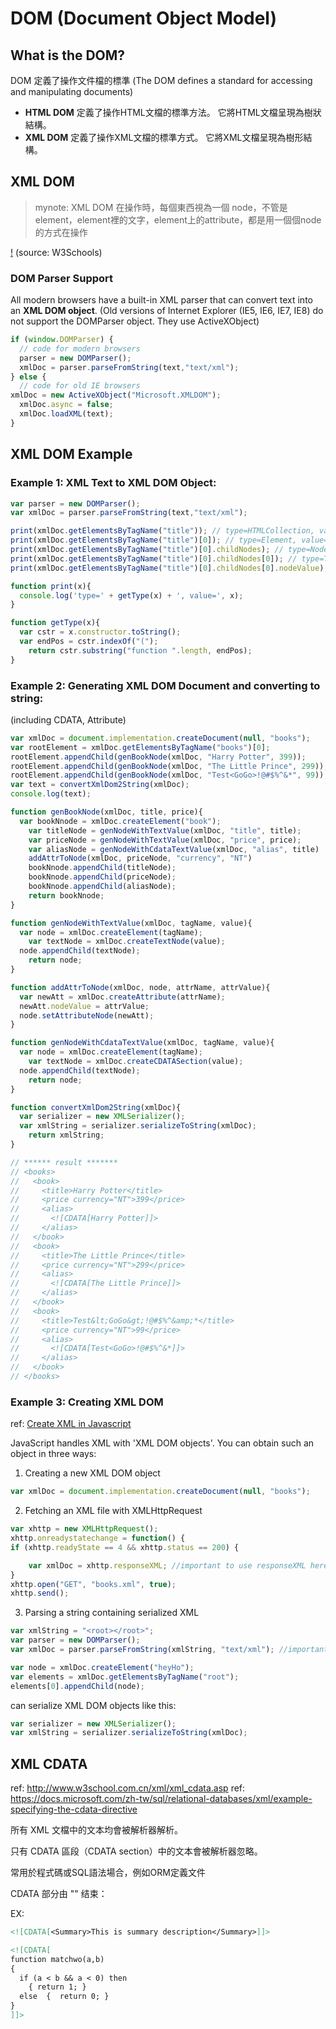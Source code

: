 # DOM (Document Object Model)

## What is the DOM?

DOM 定義了操作文件檔的標準
(The DOM defines a standard for accessing and manipulating documents)

* **HTML DOM** 定義了操作HTML文檔的標準方法。 它將HTML文檔呈現為樹狀結構。
* **XML DOM** 定義了操作XML文檔的標準方式。 它將XML文檔呈現為樹形結構。


## XML DOM

> mynote: XML DOM 在操作時，每個東西視為一個 node，不管是element，element裡的文字，element上的attribute，都是用一個個node的方式在操作

[!](https://www.w3schools.com/xml/nodetree.gif)
(source: W3Schools)


### DOM Parser Support

All modern browsers have a built-in XML parser that can convert text into an **XML DOM object**.
(Old versions of Internet Explorer (IE5, IE6, IE7, IE8) do not support the DOMParser object. They use ActiveXObject)


````js
if (window.DOMParser) {
  // code for modern browsers
  parser = new DOMParser();
  xmlDoc = parser.parseFromString(text,"text/xml");
} else {
  // code for old IE browsers
xmlDoc = new ActiveXObject("Microsoft.XMLDOM");
  xmlDoc.async = false;
  xmlDoc.loadXML(text);
}
````

## XML DOM Example

### Example 1: XML Text to XML DOM Object:

````js
var parser = new DOMParser();
var xmlDoc = parser.parseFromString(text,"text/xml");

print(xmlDoc.getElementsByTagName("title")); // type=HTMLCollection, value= HTMLCollection(3) [title, title, title]
print(xmlDoc.getElementsByTagName("title")[0]); // type=Element, value= <title>The Little Prince</title>
print(xmlDoc.getElementsByTagName("title")[0].childNodes); // type=NodeList, value= NodeList [text]
print(xmlDoc.getElementsByTagName("title")[0].childNodes[0]); // type=Text, value= "The Little Prince"
print(xmlDoc.getElementsByTagName("title")[0].childNodes[0].nodeValue); //type=String, value= The Little Prince

function print(x){
  console.log('type=' + getType(x) + ', value=', x);
}

function getType(x){
  var cstr = x.constructor.toString();
  var endPos = cstr.indexOf("(");
    return cstr.substring("function ".length, endPos);
}
````


### Example 2: Generating XML DOM Document and converting to string:
(including CDATA, Attribute)

````js
var xmlDoc = document.implementation.createDocument(null, "books");
var rootElement = xmlDoc.getElementsByTagName("books")[0];
rootElement.appendChild(genBookNode(xmlDoc, "Harry Potter", 399));
rootElement.appendChild(genBookNode(xmlDoc, "The Little Prince", 299));
rootElement.appendChild(genBookNode(xmlDoc, "Test<GoGo>!@#$%^&*", 99));
var text = convertXmlDom2String(xmlDoc);
console.log(text);

function genBookNode(xmlDoc, title, price){
  var bookNnode = xmlDoc.createElement("book");
    var titleNode = genNodeWithTextValue(xmlDoc, "title", title);
    var priceNode = genNodeWithTextValue(xmlDoc, "price", price);
    var aliasNode = genNodeWithCdataTextValue(xmlDoc, "alias", title)
    addAttrToNode(xmlDoc, priceNode, "currency", "NT")
    bookNnode.appendChild(titleNode);
    bookNnode.appendChild(priceNode);
    bookNnode.appendChild(aliasNode);
    return bookNnode;
}

function genNodeWithTextValue(xmlDoc, tagName, value){
  var node = xmlDoc.createElement(tagName);
    var textNode = xmlDoc.createTextNode(value);
  node.appendChild(textNode);
    return node;
}

function addAttrToNode(xmlDoc, node, attrName, attrValue){
  var newAtt = xmlDoc.createAttribute(attrName);
  newAtt.nodeValue = attrValue;
  node.setAttributeNode(newAtt);
}

function genNodeWithCdataTextValue(xmlDoc, tagName, value){
  var node = xmlDoc.createElement(tagName);
    var textNode = xmlDoc.createCDATASection(value);
  node.appendChild(textNode);
    return node;
}

function convertXmlDom2String(xmlDoc){
  var serializer = new XMLSerializer();
  var xmlString = serializer.serializeToString(xmlDoc);
    return xmlString;
}

// ****** result *******
// <books>
//   <book>
//     <title>Harry Potter</title>
//     <price currency="NT">399</price>
//     <alias>
//       <![CDATA[Harry Potter]]>
//     </alias>
//   </book>
//   <book>
//     <title>The Little Prince</title>
//     <price currency="NT">299</price>
//     <alias>
//       <![CDATA[The Little Prince]]>
//     </alias>
//   </book>
//   <book>
//     <title>Test&lt;GoGo&gt;!@#$%^&amp;*</title>
//     <price currency="NT">99</price>
//     <alias>
//       <![CDATA[Test<GoGo>!@#$%^&*]]>
//     </alias>
//   </book>
// </books>
````


### Example 3: Creating XML DOM

ref: [Create XML in Javascript](https://stackoverflow.com/questions/14340894/create-xml-in-javascript)

JavaScript handles XML with 'XML DOM objects'. You can obtain such an object in three ways:

1. Creating a new XML DOM object

````js
var xmlDoc = document.implementation.createDocument(null, "books");
````

2. Fetching an XML file with XMLHttpRequest

````js
var xhttp = new XMLHttpRequest();
xhttp.onreadystatechange = function() {
if (xhttp.readyState == 4 && xhttp.status == 200) {

    var xmlDoc = xhttp.responseXML; //important to use responseXML here
}
xhttp.open("GET", "books.xml", true);
xhttp.send();
````

3. Parsing a string containing serialized XML

````js
var xmlString = "<root></root>";
var parser = new DOMParser();
var xmlDoc = parser.parseFromString(xmlString, "text/xml"); //important to use "text/xml"
````


````js
var node = xmlDoc.createElement("heyHo");
var elements = xmlDoc.getElementsByTagName("root");
elements[0].appendChild(node);
````

can serialize XML DOM objects like this:

````js
var serializer = new XMLSerializer();
var xmlString = serializer.serializeToString(xmlDoc);
````


## XML CDATA

ref: http://www.w3school.com.cn/xml/xml_cdata.asp
ref: https://docs.microsoft.com/zh-tw/sql/relational-databases/xml/example-specifying-the-cdata-directive

所有 XML 文檔中的文本均會被解析器解析。

只有 CDATA 區段（CDATA section）中的文本會被解析器忽略。

常用於程式碼或SQL語法場合，例如ORM定義文件


CDATA 部分由 "<![CDATA[" 开始，由 "]]>" 结束：

EX:
````xml
<![CDATA[<Summary>This is summary description</Summary>]]>

<![CDATA[
function matchwo(a,b)
{
  if (a < b && a < 0) then
    { return 1; }
  else  {  return 0; }
}
]]>
````